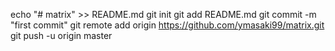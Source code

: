 echo "# matrix" >> README.md
git init
git add README.md
git commit -m "first commit"
git remote add origin https://github.com/ymasaki99/matrix.git
git push -u origin master
